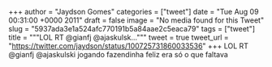 
+++
author = "Jaydson Gomes"
categories = ["tweet"]
date = "Tue Aug 09 00:31:00 +0000 2011"
draft = false
image = "No media found for this Tweet"
slug = "5937ada3e1a524afc770191b5a84aae2c5eaca79"
tags = ["tweet"]
title = """LOL RT @gianfj @ajaskulsk..."""
tweet = true
tweet_url = "https://twitter.com/jaydson/status/100725731860033536"
+++
LOL RT @gianfj @ajaskulski jogando fazendinha feliz era só o que faltava
